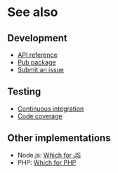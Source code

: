 # See also

## Development
- [API reference](https://dev.belin.io/where.dart/api)
- [Pub package](https://pub.dev/packages/where)
- [Submit an issue](https://github.com/cedx/where.dart/issues)

## Testing
- [Continuous integration](https://github.com/cedx/where.dart/actions)
- [Code coverage](https://coveralls.io/github/cedx/where.dart)

## Other implementations
- Node.js: [Which for JS](https://dev.belin.io/which.js)
- PHP: [Which for PHP](https://dev.belin.io/which.php)
